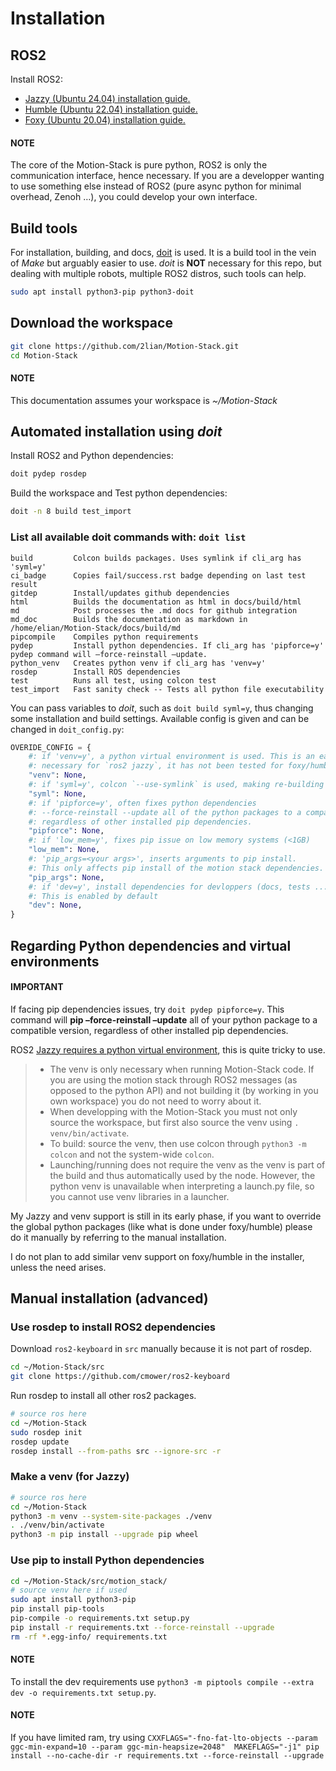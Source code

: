 # Installation

## ROS2

Install ROS2:

- [Jazzy (Ubuntu 24.04) installation guide.](https://docs.ros.org/en/jazzy/Installation.html)
- [Humble (Ubuntu 22.04) installation guide.](https://docs.ros.org/en/humble/Installation.html)
- [Foxy (Ubuntu 20.04) installation guide.](https://docs.ros.org/en/foxy/Installation.html)

#### NOTE
The core of the Motion-Stack is pure python, ROS2 is only the communication interface, hence necessary.
If you are a developper wanting to use something else instead of ROS2 (pure async python for minimal overhead, Zenoh …), you could develop your own interface.

## Build tools

For installation, building, and docs, [doit](https://pydoit.org) is used. It is a build tool in the vein of *Make* but arguably easier to use. *doit* is **NOT** necessary for this repo, but dealing with multiple robots, multiple ROS2 distros, such tools can help.

```bash
sudo apt install python3-pip python3-doit
```

## Download the workspace

```bash
git clone https://github.com/2lian/Motion-Stack.git
cd Motion-Stack
```

#### NOTE
This documentation assumes your workspace is  *~/Motion-Stack*

## Automated installation using *doit*

Install ROS2 and Python dependencies:

```bash
doit pydep rosdep
```

Build the workspace and Test python dependencies:

```bash
doit -n 8 build test_import
```

### List all available doit commands with: `doit list`

```console
build         Colcon builds packages. Uses symlink if cli_arg has 'syml=y'
ci_badge      Copies fail/success.rst badge depending on last test result
gitdep        Install/updates github dependencies
html          Builds the documentation as html in docs/build/html
md            Post processes the .md docs for github integration
md_doc        Builds the documentation as markdown in /home/elian/Motion-Stack/docs/build/md
pipcompile    Compiles python requirements
pydep         Install python dependencies. If cli_arg has 'pipforce=y' pydep command will –force-reinstall –update.
python_venv   Creates python venv if cli_arg has 'venv=y'
rosdep        Install ROS dependencies
test          Runs all test, using colcon test
test_import   Fast sanity check -- Tests all python file executability
```

You can pass variables to *doit*, such as `doit build syml=y`, thus changing some installation and build settings. Available config is given and can be changed in `doit_config.py`:

```python
OVERIDE_CONFIG = {
    #: if 'venv=y', a python virtual environment is used. This is an early feature
    #: necessary for `ros2 jazzy`, it has not been tested for foxy/humble.
    "venv": None,
    #: if 'syml=y', colcon `--use-symlink` is used, making re-building mostly unnecessary.
    "syml": None,
    #: if 'pipforce=y', often fixes python dependencies
    #: --force-reinstall --update all of the python packages to a compatible version,
    #: regardless of other installed pip dependencies.
    "pipforce": None,
    #: if 'low_mem=y', fixes pip issue on low memory systems (<1GB)
    "low_mem": None,
    #: 'pip_args=<your args>', inserts arguments to pip install.
    #: This only affects pip install of the motion stack dependencies. So, not the pip install of other utilities such as pip-tools, wheels, venv ... You can for example use pip_args="--ignore-installed" to skip already installed packages, useful if some are pinned by ros2 and causes install issues.
    "pip_args": None,
    #: if 'dev=y', install dependencies for devloppers (docs, tests ...).
    #: This is enabled by default
    "dev": None,
}
```

## Regarding Python dependencies and virtual environments

#### IMPORTANT
If facing pip dependencies issues, try `doit pydep pipforce=y`. This command will **pip –force-reinstall –update** all of your python package to a compatible version, regardless of other installed pip dependencies.

ROS2 [Jazzy requires a python virtual environment](https://docs.ros.org/en/jazzy/How-To-Guides/Using-Python-Packages.html#installing-via-a-virtual-environment), this is quite tricky to use.

> - The venv is only necessary when running Motion-Stack code. If you are using the motion stack through ROS2 messages (as opposed to the python API) and not building it (by working in you own workspace) you do not need to worry about it.
> - When developping with the Motion-Stack you must not only source the workspace, but first also source the venv using `. venv/bin/activate`.
> - To build: source the venv, then use colcon through `python3 -m colcon` and not the system-wide `colcon`.
> - Launching/running does not require the venv as the venv is part of the build and thus automatically used by the node. However, the python venv is unavailable when interpreting a launch.py file, so you cannot use venv libraries in a launcher.

My Jazzy and venv support is still in its early phase, if you want to override the global python packages (like what is done under foxy/humble) please do it manually by referring to the manual installation.

I do not plan to add similar venv support on foxy/humble in the installer, unless the need arises.

## Manual installation (advanced)

### Use rosdep to install ROS2 dependencies

Download `ros2-keyboard` in `src` manually because it is not part of rosdep.

```bash
cd ~/Motion-Stack/src
git clone https://github.com/cmower/ros2-keyboard
```

Run rosdep to install all other ros2 packages.

```bash
# source ros here
cd ~/Motion-Stack
sudo rosdep init
rosdep update
rosdep install --from-paths src --ignore-src -r
```

### Make a venv (for Jazzy)

```bash
# source ros here
cd ~/Motion-Stack
python3 -m venv --system-site-packages ./venv
. ./venv/bin/activate
python3 -m pip install --upgrade pip wheel
```

### Use pip to install Python dependencies

```bash
cd ~/Motion-Stack/src/motion_stack/
# source venv here if used
sudo apt install python3-pip
pip install pip-tools
pip-compile -o requirements.txt setup.py
pip install -r requirements.txt --force-reinstall --upgrade
rm -rf *.egg-info/ requirements.txt
```

#### NOTE
To install the dev requirements use `python3 -m piptools compile --extra dev -o requirements.txt setup.py`.

#### NOTE
If you have limited ram, try using `CXXFLAGS="-fno-fat-lto-objects --param ggc-min-expand=10 --param ggc-min-heapsize=2048"  MAKEFLAGS="-j1" pip install --no-cache-dir -r requirements.txt --force-reinstall --upgrade`
